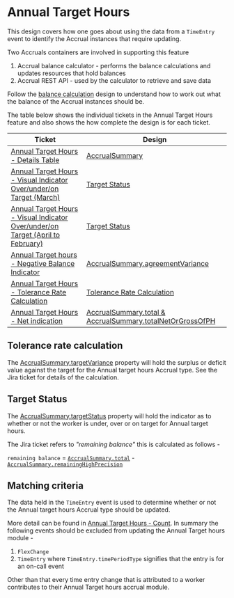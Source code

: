 # Annual Target Hours

This design covers how one goes about using the data from a `TimeEntry` event to identify the Accrual instances that require updating.

Two Accruals containers are involved in supporting this feature

1. Accrual balance calculator - performs the balance calculations and updates resources that hold balances
2. Accrual REST API - used by the calculator to retrieve and save data 

Follow the [balance calculation](./../containers/balance-calculator/orchestration/accrual-balance-calculation.md) design to understand how to work out what the balance of the Accrual instances should be.

The table below shows the individual tickets in the Annual Target Hours feature and also shows the how complete the design is for each ticket.

| Ticket                                                                                                                                           | Design           |
|--------------------------------------------------------------------------------------------------------------------------------------------------|------------------|
| [Annual Target Hours - Details Table ](https://collaboration.homeoffice.gov.uk/jira/browse/EAHW-1624)                                        | [AccrualSummary](./../containers/rest-api/rest-operations.md#accrualsummary) |
| [Annual Target Hours - Visual Indicator Over/under/on Target (March)](https://collaboration.homeoffice.gov.uk/jira/browse/EAHW-2048)                                       | [Target Status](#target-status) |
| [Annual Target Hours  - Visual Indicator Over/under/on Target (April to February)](https://collaboration.homeoffice.gov.uk/jira/browse/EAHW-1899)                                         | [Target Status](#target-status) |
| [Annual Target hours - Negative Balance Indicator](https://collaboration.homeoffice.gov.uk/jira/browse/EAHW-1738)                                                     | [AccrualSummary.agreementVariance](./../containers/rest-api/rest-operations.md#accrualsummary) |	
| [Annual Target Hours - Tolerance Rate Calculation ](https://collaboration.homeoffice.gov.uk/jira/browse/EAHW-1490)                                                     | [Tolerance Rate Calculation](#tolerance-rate-calculation) |
| [Annual Target Hours - Net indication ](https://collaboration.homeoffice.gov.uk/jira/browse/EAHW-1906)                                                     | [AccrualSummary.total & AccrualSummary.totalNetOrGrossOfPH](./../containers/rest-api/rest-operations.md#accrualsummary) |

## Tolerance rate calculation
The [AccrualSummary.targetVariance](./../containers/rest-api/rest-operations.md#accrualsummary) property will hold the surplus or deficit value against the target for the Annual target hours Accrual type. See the Jira ticket for details of the calculation.

## Target Status
The [AccrualSummary.targetStatus](./../containers/rest-api/rest-operations.md#accrualsummary) property will hold the indicator as to whether or not the worker is under, over or on target for Annual target hours. 

The Jira ticket refers to *"remaining balance"* this is calculated as follows - 

`remaining balance` = [`AccrualSummary.total`](./../containers/rest-api/rest-operations.md#accrualsummary) - [`AccrualSummary.remainingHighPrecision`](./../containers/rest-api/rest-operations.md#accrualsummary)

## Matching criteria
The data held in the `TimeEntry` event is used to determine whether or not the Annual target hours Accrual type should be updated.

More detail can be found in [Annual Target Hours - Count](https://collaboration.homeoffice.gov.uk/jira/browse/EAHW-1497). In summary the following events should be excluded from updating the Annual Target hours module -

1. `FlexChange`
2. `TimeEntry` where `TimeEntry.timePeriodType` signifies that the entry is for an on-call event

Other than that every time entry change that is attributed to a worker contributes to their Annual Target hours accrual module. 



